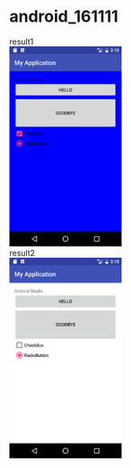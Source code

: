 # android_161111
result1<br>
<img src='https://github.com/7825dfg/android_161111/blob/master/app/pics/Screenshot_1478834316.png?raw=true' width="200"><br>
result2<br>
<img src='https://github.com/7825dfg/android_161111/blob/master/app/pics/Screenshot_1478834325.png?raw=true' width="200"><br>
